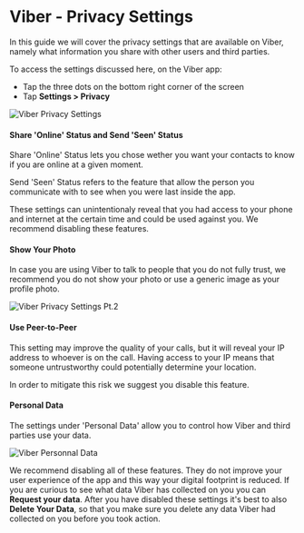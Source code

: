
# Viber - Privacy Settings

In this guide we will cover the privacy settings that are available on Viber, namely what information you share with other users and third parties.

To access the settings discussed here, on the Viber app:

* Tap the three dots on the bottom right corner of the screen
* Tap **Settings > Privacy**

![Viber Privacy Settings](../images/Viber/viber-privacy-1.png?raw=true)

#### Share 'Online' Status and Send 'Seen' Status

Share 'Online' Status lets you chose wether you want your contacts to know if you are online at a given moment.

Send 'Seen' Status refers to the feature that allow the person you communicate with to see when you were last inside the app.

These settings can unintentionaly reveal that you had access to your phone and internet at the certain time and could be used against you. We recommend disabling these features.


#### Show Your Photo

In case you are using Viber to talk to people that you do not fully trust, we recommend you do not show your photo or use a generic image as your profile photo.

![Viber Privacy Settings Pt.2](../images/Viber/viber-privacy-2.png?raw=true)

#### Use Peer-to-Peer

This setting may improve the quality of your calls, but it will reveal your IP address to whoever is on the call. Having access to your IP means that someone untrustworthy could potentially determine your location.

In order to mitigate this risk we suggest you disable this feature.

#### Personal Data

The settings under 'Personal Data' allow you to control how Viber and third parties use your data.

![Viber Personnal Data](../images/Viber/viber-privacy-3.png?raw=true)

We recommend disabling all of these features. They do not improve your user experience of the app and this way your digital footprint is reduced. If you are curious to see what data Viber has collected on you you can **Request your data**. After you have disabled these settings it's best to also **Delete Your Data**, so that you make sure you delete any data Viber had collected on you before you took action.